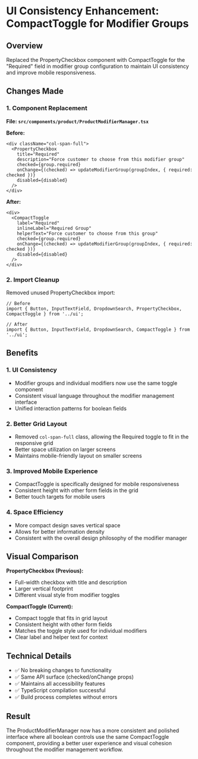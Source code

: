 # UI Consistency Enhancement: CompactToggle for Modifier Groups

## Overview

Replaced the PropertyCheckbox component with CompactToggle for the "Required" field in modifier group configuration to maintain UI consistency and improve mobile responsiveness.

## Changes Made

### 1. Component Replacement

**File: `src/components/product/ProductModifierManager.tsx`**

**Before:**
```tsx
<div className="col-span-full">
  <PropertyCheckbox
    title="Required"
    description="Force customer to choose from this modifier group"
    checked={group.required}
    onChange={(checked) => updateModifierGroup(groupIndex, { required: checked })}
    disabled={disabled}
  />
</div>
```

**After:**
```tsx
<div>
  <CompactToggle
    label="Required"
    inlineLabel="Required Group"
    helperText="Force customer to choose from this group"
    checked={group.required}
    onChange={(checked) => updateModifierGroup(groupIndex, { required: checked })}
    disabled={disabled}
  />
</div>
```

### 2. Import Cleanup

Removed unused PropertyCheckbox import:

```tsx
// Before
import { Button, InputTextField, DropdownSearch, PropertyCheckbox, CompactToggle } from '../ui';

// After  
import { Button, InputTextField, DropdownSearch, CompactToggle } from '../ui';
```

## Benefits

### 1. **UI Consistency**
- Modifier groups and individual modifiers now use the same toggle component
- Consistent visual language throughout the modifier management interface
- Unified interaction patterns for boolean fields

### 2. **Better Grid Layout**
- Removed `col-span-full` class, allowing the Required toggle to fit in the responsive grid
- Better space utilization on larger screens
- Maintains mobile-friendly layout on smaller screens

### 3. **Improved Mobile Experience**
- CompactToggle is specifically designed for mobile responsiveness
- Consistent height with other form fields in the grid
- Better touch targets for mobile users

### 4. **Space Efficiency**
- More compact design saves vertical space
- Allows for better information density
- Consistent with the overall design philosophy of the modifier manager

## Visual Comparison

**PropertyCheckbox (Previous):**
- Full-width checkbox with title and description
- Larger vertical footprint
- Different visual style from modifier toggles

**CompactToggle (Current):**
- Compact toggle that fits in grid layout
- Consistent height with other form fields
- Matches the toggle style used for individual modifiers
- Clear label and helper text for context

## Technical Details

- ✅ No breaking changes to functionality
- ✅ Same API surface (checked/onChange props)
- ✅ Maintains all accessibility features
- ✅ TypeScript compilation successful
- ✅ Build process completes without errors

## Result

The ProductModifierManager now has a more consistent and polished interface where all boolean controls use the same CompactToggle component, providing a better user experience and visual cohesion throughout the modifier management workflow.
